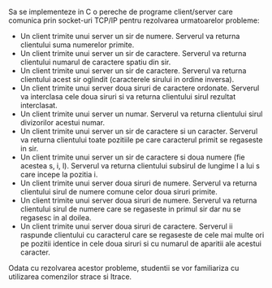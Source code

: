 Sa se implementeze in C o pereche de programe client/server care comunica prin socket-uri TCP/IP pentru rezolvarea urmatoarelor probleme:

* Un client trimite unui server un sir de numere. Serverul va returna clientului suma numerelor primite.
* Un client trimite unui server un sir de caractere. Serverul va returna clientului numarul de caractere spatiu din sir.
* Un client trimite unui server un sir de caractere. Serverul va returna clientului acest sir oglindit (caracterele sirului in ordine inversa).
* Un client trimite unui server doua siruri de caractere ordonate. Serverul va interclasa cele doua siruri si va returna clientului sirul rezultat interclasat.
* Un client trimite unui server un numar. Serverul va returna clientului sirul divizorilor acestui numar.
* Un client trimite unui server un sir de caractere si un caracter. Serverul va returna clientului toate pozitiile pe care caracterul primit se regaseste in sir.
* Un client trimite unui server un sir de caractere si doua numere (fie acestea s, i, l). Serverul va returna clientului subsirul de lungime l a lui s care incepe la pozitia i.
* Un client trimite unui server doua siruri de numere. Serverul va returna clientului sirul de numere comune celor doua siruri primite.
* Un client trimite unui server doua siruri de numere. Serverul va returna clientului sirul de numere care se regaseste in primul sir dar nu se regasesc in al doilea.
* Un client trimite unui server doua siruri de caractere. Serverul ii raspunde clientului cu caracterul care se regaseste de cele mai multe ori pe pozitii identice in cele doua siruri si cu numarul de aparitii ale acestui caracter.

Odata cu rezolvarea acestor probleme, studentii se vor familiariza cu utilizarea comenzilor strace si ltrace.